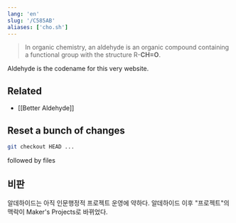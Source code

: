 ```yaml
---
lang: 'en'
slug: '/C585AB'
aliases: ['cho.sh']
---
```


> In organic chemistry, an aldehyde is an organic compound containing a functional group with the structure R-**CH=O**.

Aldehyde is the codename for this very website.

## Related

- [[Better Aldehyde]]

## Reset a bunch of changes

```bash
git checkout HEAD ...
```

followed by files

## 비판

알데하이드는 아직 인문행정적 프로젝트 운영에 약하다.
알데하이드 이후 "프로젝트"의 맥락이 Maker's Projects로 바뀌었다.
